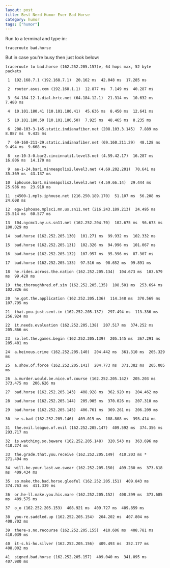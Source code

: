 ```yaml
---
layout: post
title: Best Nerd Humor Ever Bad Horse
category: humor
tags: ["humor"]
---
```

Run to a terminal and type in:

    traceroute bad.horse
    
But in case you're busy then just look below:


  

    traceroute to bad.horse (162.252.205.157)e, 64 hops max, 52 byte packets

     1  192.168.7.1 (192.168.7.1)  20.162 ms  42.048 ms  17.285 ms

     2  router.asus.com (192.168.1.1)  12.877 ms  7.149 ms  40.287 ms

     3  64-184-12-1.dial.hrtc.net (64.184.12.1)  21.314 ms  10.632 ms  7.480 ms

     4  10.101.180.41 (10.101.180.41)  45.636 ms  8.450 ms  12.641 ms

     5  10.101.180.50 (10.101.180.50)  7.925 ms  48.465 ms  8.235 ms

     6  208-103-3-145.static.indianafiber.net (208.103.3.145)  7.889 ms  8.887 ms  9.435 ms

     7  69-160-211-29.static.indianafiber.net (69.160.211.29)  48.128 ms  9.494 ms  9.668 ms

     8  xe-10-3-0.bar2.cincinnati1.level3.net (4.59.42.17)  16.287 ms  16.806 ms  14.170 ms

     9  ae-1-24.bar1.minneapolis2.level3.net (4.69.202.201)  70.641 ms  35.369 ms  43.137 ms

    10  iphouse.bar1.minneapolis2.level3.net (4.59.66.14)  29.444 ms  25.986 ms  23.918 ms

    11  c4500-1.mpls.iphouse.net (216.250.189.170)  51.107 ms  56.208 ms  24.608 ms

    12  egw-iphouse.mplsc1.mn.us.sn11.net (216.243.189.213)  24.495 ms  25.514 ms  60.577 ms

    13  t04.nycmc1.ny.us.sn11.net (162.252.204.70)  102.675 ms  96.673 ms  100.029 ms

    14  bad.horse (162.252.205.130)  101.271 ms  99.932 ms  102.332 ms

    15  bad.horse (162.252.205.131)  102.326 ms  94.996 ms  101.067 ms

    16  bad.horse (162.252.205.132)  107.957 ms  95.396 ms  87.307 ms

    17  bad.horse (162.252.205.133)  97.516 ms  98.652 ms  99.891 ms

    18  he.rides.across.the.nation (162.252.205.134)  104.673 ms  103.679 ms  99.420 ms

    19  the.thoroughbred.of.sin (162.252.205.135)  108.501 ms  253.694 ms  102.826 ms

    20  he.got.the.application (162.252.205.136)  114.348 ms  370.569 ms  107.795 ms

    21  that.you.just.sent.in (162.252.205.137)  297.494 ms  113.336 ms  256.924 ms

    22  it.needs.evaluation (162.252.205.138)  207.517 ms  374.252 ms  205.866 ms

    23  so.let.the.games.begin (162.252.205.139)  205.145 ms  367.291 ms  205.401 ms

    24  a.heinous.crime (162.252.205.140)  204.442 ms  361.310 ms  205.329 ms

    25  a.show.of.force (162.252.205.141)  204.773 ms  371.382 ms  205.005 ms

    26  a.murder.would.be.nice.of.course (162.252.205.142)  205.203 ms  373.475 ms  206.626 ms

    27  bad.horse (162.252.205.143)  408.928 ms  362.920 ms  204.462 ms

    28  bad.horse (162.252.205.144)  205.905 ms  370.026 ms  207.310 ms

    29  bad.horse (162.252.205.145)  406.761 ms  369.261 ms  206.209 ms

    30  he-s.bad (162.252.205.146)  409.015 ms  188.808 ms  393.414 ms

    31  the.evil.league.of.evil (162.252.205.147)  409.592 ms  374.356 ms  293.717 ms

    32  is.watching.so.beware (162.252.205.148)  320.543 ms  363.696 ms  410.274 ms

    33  the.grade.that.you.receive (162.252.205.149)  410.203 ms *  271.494 ms

    34  will.be.your.last.we.swear (162.252.205.150)  409.280 ms  373.618 ms  409.434 ms

    35  so.make.the.bad.horse.gleeful (162.252.205.151)  409.843 ms  374.763 ms  411.339 ms

    36  or.he-ll.make.you.his.mare (162.252.205.152)  408.399 ms  373.685 ms  409.575 ms

    37  o_o (162.252.205.153)  408.921 ms  409.727 ms  409.859 ms

    38  you-re.saddled.up (162.252.205.154)  204.202 ms  407.804 ms  408.702 ms

    39  there-s.no.recourse (162.252.205.155)  410.606 ms  408.781 ms  410.039 ms

    40  it-s.hi-ho.silver (162.252.205.156)  409.493 ms  352.177 ms  408.002 ms

    41  signed.bad.horse (162.252.205.157)  409.040 ms  341.895 ms  407.980 ms    